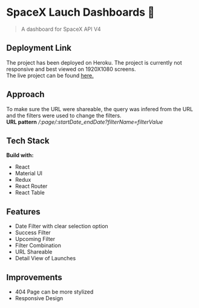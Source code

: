 # SpaceX Lauch Dashboards :rocket:
> A dashboard for SpaceX API V4

## Deployment Link
The project has been deployed on Heroku.
The project is currently not responsive and best viewed on 1920X1080 screens.  
The live project can be found [here.](https://bigbinary-spacex-apoorvo.herokuapp.com/)

## Approach
To make sure the URL were shareable, the query was infered from the URL and the filters were used to change the filters.  
**URL pattern** */:page/:startDate_endDate?filterName=filterValue*

## Tech Stack
**Build with:**
- React
- Material UI
- Redux
- React Router
- React Table

## Features
- Date Filter with clear selection option
- Success Filter
- Upcoming Filter
- Filter Combination
- URL Shareable
- Detail View of Launches

## Improvements
- 404 Page can be more stylized
- Responsive Design
